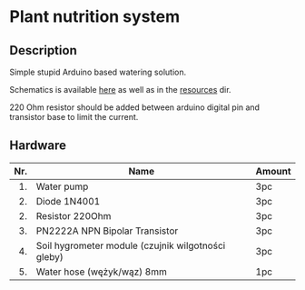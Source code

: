 Plant nutrition system
======================

## Description

Simple stupid Arduino based watering solution.

Schematics is available [here](https://www.instructables.com/id/Automatically-water-your-small-indoor-plant-using-/) as well as in the [resources](../resources) dir.

220 Ohm resistor should be added between arduino digital pin and transistor base to limit the current.

## Hardware

| Nr.  | Name                                               | Amount |
| ---: | -------------------------------------------------- | ------ |
| 1.   | Water pump                                         | 3pc    |
| 2.   | Diode 1N4001                                       | 3pc    |
| 2.   | Resistor 220Ohm                                    | 3pc    |
| 3.   | PN2222A NPN Bipolar Transistor                     | 3pc    |
| 4.   | Soil hygrometer module (czujnik wilgotności gleby) | 3pc    |
| 5.   | Water hose (wężyk/wąz) 8mm                         | 1pc    |
